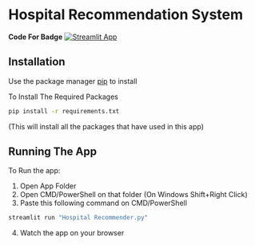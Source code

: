 # Hospital Recommendation System
**Code For Badge**
[![Streamlit App](https://static.streamlit.io/badges/st...​)](https://share.streamlit.io/yourGitHub...​)
## Installation
Use the package manager [pip](https://pip.pypa.io/en/stable/) to install 

To Install The Required Packages
```bash
pip install -r requirements.txt
```
(This will install all the packages that have used in this app)
## Running The App
To Run the app:
 1. Open App Folder
 2. Open CMD/PowerShell on that folder (On Windows Shift+Right Click)
 3. Paste this following command on CMD/PowerShell
```bash
streamlit run "Hospital Recommender.py"
```
 4. Watch the app on your browser
